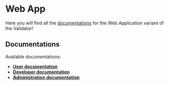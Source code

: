 # Web App

Here you will find all the [documentations](../../index.md#documentation) for the Web Application variant of the Validator!

## Documentations

Available documentations:
- **[User documentation](user/index.md)**
- **[Developer documentation](developer/index.md)**
- **[Administration documentation](../web_service/administration/index.md)**